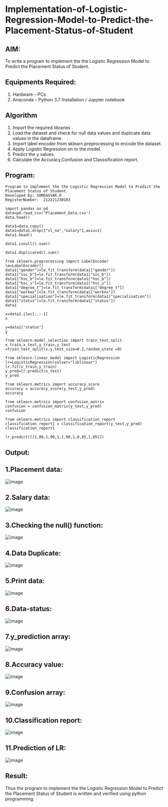 # Implementation-of-Logistic-Regression-Model-to-Predict-the-Placement-Status-of-Student

## AIM:
To write a program to implement the the Logistic Regression Model to Predict the Placement Status of Student.

## Equipments Required:
1. Hardware – PCs
2. Anaconda – Python 3.7 Installation / Jupyter notebook

## Algorithm
1. Import the required libraries .
2. Load the dataset and check for null data values and duplicate data values in the dataframe.
3. Import label encoder from sklearn.preprocessing to encode the dataset.
4. Apply Logistic Regression on to the model.
5. Predict the y values.
6. Calculate the Accuracy,Confusion and Classsification report.


## Program:
```
Program to implement the the Logistic Regression Model to Predict the Placement Status of Student.
Developed by: SOMEASVAR.R
RegisterNumber:  212221230103
```
```
import pandas as pd
data=pd.read_csv('Placement_Data.csv') 
data.head()

data1=data.copy()
data1=data1.drop(["sl_no","salary"],axis=1)
data1.head()

data1.isnull().sum()

data1.duplicated().sum()

from sklearn.preprocessing import LabelEncoder
le=LabelEncoder()
data1["gender"]=le.fit_transform(data1["gender"])
data1["ssc_b"]=le.fit_transform(data1["ssc_b"])
data1["hsc_b"]=le.fit_transform(data1["hsc_b"])
data1["hsc_s"]=le.fit_transform(data1["hsc_s"])
data1["degree_t"]=le.fit_transform(data1["degree_t"])
data1["workex"]=le.fit_transform(data1["workex"])
data1["specialisation"]=le.fit_transform(data1["specialisation"])
data1["status"]=le.fit_transform(data1["status"])
data1

x=data1.iloc[:,:-1]
x

y=data1["status"]
y

from sklearn.model_selection import train_test_split
x_train,x_test,y_train,y_test =train_test_split(x,y,test_size=0.2,random_state =0)

from sklearn.linear_model import LogisticRegression
lr=LogisticRegression(solver="liblinear")
lr.fit(x_train,y_train)
y_pred=lr.predict(x_test)
y_pred

from sklearn.metrics import accuracy_score
accuracy = accuracy_score(y_test,y_pred)
accuracy

from sklearn.metrics import confusion_matrix
confusion = confusion_matrix(y_test,y_pred)
confusion

from sklearn.metrics import classification_report
classification_report1 = classification_report(y_test,y_pred)
classification_report1

lr.predict([[1,80,1,90,1,1,90,1,0,85,1,85]])
```
## Output:
## 1.Placement data:
![image](https://github.com/SOMEASVAR/Implementation-of-Logistic-Regression-Model-to-Predict-the-Placement-Status-of-Student/assets/93434149/2a6efe09-4d7c-4dd2-8134-5d5879df5073)

## 2.Salary data:
![image](https://github.com/SOMEASVAR/Implementation-of-Logistic-Regression-Model-to-Predict-the-Placement-Status-of-Student/assets/93434149/47facc95-dfd1-4c65-ae47-cea34e774576)

## 3.Checking the null() function:
![image](https://github.com/SOMEASVAR/Implementation-of-Logistic-Regression-Model-to-Predict-the-Placement-Status-of-Student/assets/93434149/23315b45-7c21-4311-bf53-e61fec7e2b73)

## 4.Data Duplicate:
![image](https://github.com/SOMEASVAR/Implementation-of-Logistic-Regression-Model-to-Predict-the-Placement-Status-of-Student/assets/93434149/7d098d5c-6225-4365-8fe8-9bcee8addd6e)

## 5.Print data:
![image](https://github.com/SOMEASVAR/Implementation-of-Logistic-Regression-Model-to-Predict-the-Placement-Status-of-Student/assets/93434149/e52e47e6-d892-439a-b26a-9f8e1f4385c7)

## 6.Data-status:
![image](https://github.com/SOMEASVAR/Implementation-of-Logistic-Regression-Model-to-Predict-the-Placement-Status-of-Student/assets/93434149/a95eed0d-5921-4412-ab4b-6b58977431b8)


## 7.y_prediction array:
![image](https://github.com/SOMEASVAR/Implementation-of-Logistic-Regression-Model-to-Predict-the-Placement-Status-of-Student/assets/93434149/9730c737-4ba8-4e8b-a4fd-76d606e6d004)

## 8.Accuracy value:
![image](https://github.com/SOMEASVAR/Implementation-of-Logistic-Regression-Model-to-Predict-the-Placement-Status-of-Student/assets/93434149/38decb6b-3bfb-42a8-9f39-800b92c5e8fa)

## 9.Confusion array:
![image](https://github.com/SOMEASVAR/Implementation-of-Logistic-Regression-Model-to-Predict-the-Placement-Status-of-Student/assets/93434149/0cd2ffab-8f1a-4992-84c2-51826a7e857b)

## 10.Classification report:
![image](https://github.com/SOMEASVAR/Implementation-of-Logistic-Regression-Model-to-Predict-the-Placement-Status-of-Student/assets/93434149/bdaa1e28-71f0-424c-9007-f55196929568)

## 11.Prediction of LR:
![image](https://github.com/SOMEASVAR/Implementation-of-Logistic-Regression-Model-to-Predict-the-Placement-Status-of-Student/assets/93434149/1e059472-c2c8-4d56-acfa-f3c882f7a446)

## Result:
Thus the program to implement the the Logistic Regression Model to Predict the Placement Status of Student is written and verified using python programming.

